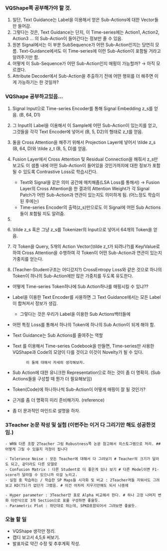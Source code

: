 ### VQShape쪽 공부해가야 할 것.
1. 일단, Text Guidance는 Label을 이용해서 얻은 Sub-Actions에 대한 Vector들만 들어감.
2. 그렇다는 것은, Text Guidance는 단지, 이 Time-series에는 Action1, Action2, Action3 ... 의 Sub-Action이 들어간다는 정보만 줄 수 있음.
3. 원본 Signal에서는 이 부분 SubSequence가 어떤 Sub-Action인지는 당연히 모름. Text-Guidance에서도 이 Time-series에 이런 Sub-Action이 포함될 거라고 알려주기만 함.
4. 어떻게 이 Sub-Sequence가 어떤 Sub-Action인지 매핑이 가능할까? → 아직 모르겠다.
5. Attribute Decoder에서 Sub-Action을 추출하기 전에 어떤 행위를 더 해주면 이게 가능하기는 한 것일까?


### VQShape 공부하고있음...
1. Signal Input으로 Time-series Encoder를 통해 Signal Embedding z_s를 얻음. (B, 64, D1)
2. 그 Input의 Label을 이용해서 이 Sample에 어떤 Sub-Action이 있는지를 얻고, 그것들을 각각 Text Encoder에 넣어서 (B, 5, D2)의 형태로 z_t를 얻음. 
3. 둘을 Cross Attention을 해주기 위해서 Projection Layer에 넣어서 \tilde z_s (B, 64, D)와 \tilde z_t (B, 5, D)를 얻음. 

4. Fusion Layer에서 Cross Attention 및 Residual Connection을 해줘서 z_s만 보고도 이 샘플 내에 어떤 Sub-Action이 들어있을 것인가까지에 대한 정보가 포함될 수 있도록 Contrastive Loss로 학습시킨다. 
    - Text와 Signal을 같은 의미 공간에 매치해줌(LSA Loss를 통해서) → Fusion Layer의 Cross Attention을 한 결과의 Attention Weight가 각 Signal Patch가 어떤 Sub-Action과 연관이 있는지도 의미하게 됨. (어느정도 학습이 된 후에는)
    - Time-series Encoder의 출력(z_s)만으로도 이 Signal에 어떤 Sub Actions들이 포함될 지도 알려줌.

5. 


5. \tilde z_s 혹은 그냥 z_s를 Tokenizer의 Input으로 넣어서 64개의 Token을 얻음. 
6. 각 Token을 Query, 5개의 Action Vector(\tilde z_t가 되려나?)를 Key/Value로 하여 Cross Attention을 수행하여 각 Token이 어떤 Sub-Action과 연관이 있는지 가중치를 얻는다. 
7. (Teacher-Student구조는 어디갔지?) CrossEntropy Loss와 같은 것으로 하나의 Token이 하나의 Sub-Action에만 많은 가중치를 두도록 유도한다.





- 어떻게 Time-series Token하나에 Sub Action하나를 매핑시킬 수 있냐??
- Label을 이용한 Text Encoder를 사용하면 그 Text Guidance에서는 모든 Label이 합쳐져서 정보가 생김.
    - 그렇다는 것은 우리가 Label을 이용한 Sub Actions백터들에 
- 어떤 특정 Loss를 통해서 하나의 Token에 하나의 Sub Action이 되게 해야 함.
- Text Guidance는 Sub Actions를 줄여주는 역할
- Text 를 이용해서 Time-series Codebook을 만들면, Time-series만 사용한 VQShape과 Code의 모양이 다를 것이고 이것이 Novelty가 될 수 있다.

            이 둘에 대해서 자세히 생각해보자.
- Sub Action에 대한 유니크한 Representation으로 하는 것이 좀 더 명확히. (Sub Actions들을 구성할 때 뭔가 더 필요해보임)
- Token(Code)에 하나하나씩 Sub-Action이 어떻게 매핑이 잘 될 것인가?
- 근거를 좀 더 명확히 미리 준비해가자. (reference)
- 좀 더 문과적인 마인드로 설명을 하자.



### 3Teacher 논문 작성 및 실험 (이번주는 이거 다 그리기만 해도 성공한것임.)
    - WRN 다른 조합 2Teacher 그림 Robustness쪽 논문 참고해서 히스토그램으로 처리. ## 어떻게 그릴 수 있을지 걱정이 됩니다

    - Tolerance Noise : 모든 Teacher에 대해서 다 그려보기 # Teacher의 크기가 달라도 되고, 같더라도 다른 모델로
    - Confusion Matrix : 다른 Student로 더 좋은게 있나 보기 # 다른 Model이면 F1-score가 달라질 수 있으니까 이걸 노리고.
    - 실험 중 학습하는 / 학습한 SP Maps들 시각화 및 비교 : 2Teacher꺼들 지워서도 그려보고 KD(TS)가 없던가 그랬음. # 이건 어차피 지우기만해도 되서 나중에

    - Hyper parameter : 3Teacher만 표로 Alpha 비교해서 한다. # 하나 고정 나머지 변화 이런식으로 3개 Section으로 표를 구성하면 좋을듯.
    - Parametric Plot : 하던대로 하는데, SPKD포함되어서 그려보면 좋을듯.



### 오늘 할 일
- VQShape 생각만 정리.
- 캡디 보고서 4,5,6 써보기.
- 발표자료 약간 수정 및 추후계획 작성.
